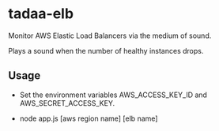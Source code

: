 # tadaa-elb

Monitor AWS Elastic Load Balancers via the medium of sound.

Plays a sound when the number of healthy instances drops.


## Usage
- Set the environment variables AWS_ACCESS_KEY_ID and AWS_SECRET_ACCESS_KEY.

- node app.js [aws region name] [elb name]
